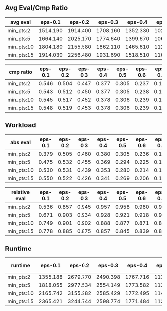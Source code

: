 ## Avg Eval/Cmp Ratio

avg eval | eps-0.1 | eps-0.2 | eps-0.3 | eps-0.4 | eps-0.5 | eps-0.6 | eps-0.7 | eps-0.8 | eps-0.9
--- | --- | --- | --- | --- | --- | --- | --- | --- | ---
min_pts:2 | 1514.190 | 1914.400 | 1708.160 | 1352.330 | 1024.040 | 768.445 | 560.803 | 381.763 | 185.426
min_pts:5 | 1664.140 | 2025.170 | 1774.640 | 1399.670 | 1068.530 | 808.119 | 594.016 | 405.393 | 197.231
min_pts:10 | 1804.180 | 2155.580 | 1862.110 | 1465.610 | 1124.460 | 853.429 | 629.352 | 429.217 | 208.404
min_pts:15 | 1914.030 | 2256.480 | 1931.690 | 1518.510 | 1167.610 | 887.592 | 655.072 | 445.743 | 216.260

cmp ratio | eps-0.1 | eps-0.2 | eps-0.3 | eps-0.4 | eps-0.5 | eps-0.6 | eps-0.7 | eps-0.8 | eps-0.9
--- | --- | --- | --- | --- | --- | --- | --- | --- | ---
min_pts:2 | 0.546 | 0.504 | 0.447 | 0.377 | 0.305 | 0.237 | 0.176 | 0.119 | 0.058
min_pts:5 | 0.543 | 0.512 | 0.450 | 0.377 | 0.305 | 0.238 | 0.177 | 0.120 | 0.058
min_pts:10 | 0.545 | 0.517 | 0.452 | 0.378 | 0.306 | 0.239 | 0.177 | 0.120 | 0.058
min_pts:15 | 0.548 | 0.519 | 0.453 | 0.378 | 0.306 | 0.239 | 0.178 | 0.120 | 0.058

## Workload

abs eval | eps-0.1 | eps-0.2 | eps-0.3 | eps-0.4 | eps-0.5 | eps-0.6 | eps-0.7 | eps-0.8 | eps-0.9
--- | --- | --- | --- | --- | --- | --- | --- | --- | ---
min_pts:2 | 0.379 | 0.505 | 0.460 | 0.380 | 0.305 | 0.236 | 0.172 | 0.112 | 0.054
min_pts:5 | 0.475 | 0.532 | 0.455 | 0.369 | 0.294 | 0.225 | 0.164 | 0.106 | 0.051
min_pts:10 | 0.530 | 0.531 | 0.439 | 0.353 | 0.280 | 0.214 | 0.155 | 0.100 | 0.048
min_pts:15 | 0.550 | 0.522 | 0.426 | 0.341 | 0.269 | 0.206 | 0.149 | 0.096 | 0.046

relative eval | eps-0.1 | eps-0.2 | eps-0.3 | eps-0.4 | eps-0.5 | eps-0.6 | eps-0.7 | eps-0.8 | eps-0.9
--- | --- | --- | --- | --- | --- | --- | --- | --- | ---
min_pts:2 | 0.536 | 0.857 | 0.945 | 0.957 | 0.958 | 0.960 | 0.965 | 0.973 | 0.972
min_pts:5 | 0.671 | 0.903 | 0.934 | 0.928 | 0.921 | 0.918 | 0.918 | 0.921 | 0.914
min_pts:10 | 0.749 | 0.901 | 0.902 | 0.888 | 0.877 | 0.871 | 0.870 | 0.871 | 0.863
min_pts:15 | 0.778 | 0.885 | 0.875 | 0.857 | 0.845 | 0.839 | 0.838 | 0.839 | 0.830

## Runtime

runtime | eps-0.1 | eps-0.2 | eps-0.3 | eps-0.4 | eps-0.5 | eps-0.6 | eps-0.7 | eps-0.8 | eps-0.9
--- | --- | --- | --- | --- | --- | --- | --- | --- | ---
min_pts:2 | 1355.188 | 2679.770 | 2490.398 | 1767.716 | 1137.877 | 685.774 | 380.616 | 185.988 | 64.501
min_pts:5 | 1818.055 | 2977.534 | 2554.149 | 1773.582 | 1139.827 | 686.220 | 381.178 | 185.495 | 63.820
min_pts:10 | 2165.742 | 3155.282 | 2585.429 | 1772.495 | 1141.303 | 686.713 | 381.966 | 184.946 | 62.834
min_pts:15 | 2365.421 | 3244.744 | 2598.774 | 1771.484 | 1138.320 | 686.456 | 381.882 | 184.473 | 62.039
